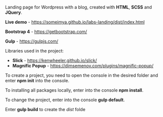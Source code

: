 Landing page for Wordpress with a blog, сreated with **HTML**, **SCSS** and **JQuery**.

**Live demo** - https://someimya.github.io/labs-landing/dist/index.html

**Bootstrap 4** - https://getbootstrap.com/

**Gulp** - https://gulpjs.com/

Libraries used in the project:
 * **Slick** - https://kenwheeler.github.io/slick/
 * **Magnific Popup** - https://dimsemenov.com/plugins/magnific-popup/
 
To create a project, you need to open the console in the desired folder and enter **npm init** into the console.

To installing all packages locally, enter into the console **npm install**.

To change the project, enter into the console **gulp default**.

Enter **gulp build** to create the *dist* folde
